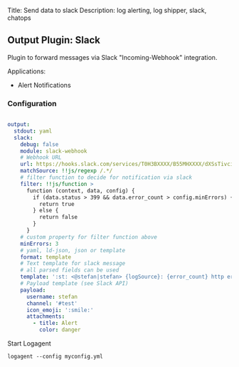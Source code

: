 Title: Send data to slack 
Description: log alerting, log shipper, slack, chatops

## Output Plugin: Slack 

Plugin to forward messages via Slack "Incoming-Webhook" integration.

Applications: 
- Alert Notifications


### Configuration

```yaml

output:
  stdout: yaml 
  slack:
    debug: false
    module: slack-webhook
    # Webhook URL
    url: https://hooks.slack.com/services/T0H3BXXXX/B55MHXXXX/dXSsTivciZACphXXXXXXXX
    matchSource: !!js/regexp /.*/
    # filter function to decide for notification via slack 
    filter: !!js/function > 
      function (context, data, config) {
        if (data.status > 399 && data.error_count > config.minErrors) {
          return true
        } else {
          return false
        }
      }
    # custom property for filter function above
    minErrors: 3
    # yaml, ld-json, json or template
    format: template
    # Text template for slack message
    # all parsed fields can be used
    template: ':st: <@stefan|stefan> {logSource}: {error_count} http errors "{status}"'
    # Payload template (see Slack API)
    payload:
      username: stefan
      channel: '#test'
      icon_emoji: ':smile:'
      attachments: 
        - title: Alert
          color: danger

```

Start Logagent

```
logagent --config myconfig.yml
```
